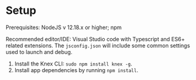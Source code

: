 # Setup

Prerequisites: NodeJS v 12.18.x or higher; npm

Recommended editor/IDE: Visual Studio code with Typescript and ES6+ related extensions. The `jsconfig.json` will include some common settings used to launch and debug.

1. Install the Knex CLI: `sudo npm install knex -g`.
2. Install app dependencies by running `npm install`. 
